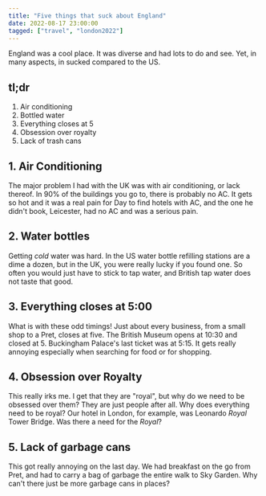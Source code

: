 ```yaml
---
title: "Five things that suck about England"
date: 2022-08-17 23:00:00
tagged: ["travel", "london2022"]
---
```


England was a cool place. It was diverse and had lots to do and see. Yet, in many aspects, in sucked compared to the US.

## tl;dr
1. Air conditioning
2. Bottled water
3. Everything closes at 5
4. Obsession over royalty
5. Lack of trash cans

## 1. Air Conditioning
The major problem I had with the UK was with air conditioning, or lack thereof. In 90% of the buildings you go to, there is probably no AC. It gets so hot and it was a real pain for Day to find hotels with AC, and the one he didn't book, Leicester, had no AC and was a serious pain.

## 2. Water bottles
Getting _cold_ water was hard. In the US water bottle refilling stations are a dime a dozen, but in the UK, you were really lucky if you found one. So often you would just have to stick to tap water, and British tap water does not taste that good.

## 3. Everything closes at 5:00
What is with these odd timings! Just about every business, from a small shop to a Pret, closes at five. The British Museum opens at 10:30 and closed at 5. Buckingham Palace's last ticket was at 5:15. It gets really annoying especially when searching for food or for shopping.

## 4. Obsession over Royalty
This really irks me. I get that they are "royal", but why do we need to be obsessed over them? They are just people after all. Why does everything need to be royal? Our hotel in London, for example, was Leonardo _Royal_ Tower Bridge. Was there a need for the _Royal_?

## 5. Lack of garbage cans
This got really annoying on the last day. We had breakfast on the go from Pret, and had to carry a bag of garbage the entire walk to Sky Garden. Why can't there just be more garbage cans in places?